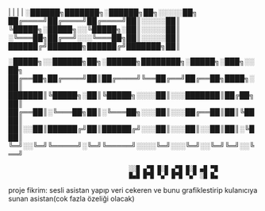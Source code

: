 |
|
|
|
░██████╗███████╗░██████╗██╗░░░░░██╗
██╔════╝██╔════╝██╔════╝██║░░░░░██║
╚█████╗░█████╗░░╚█████╗░██║░░░░░██║
░╚═══██╗██╔══╝░░░╚═══██╗██║░░░░░██║
██████╔╝███████╗██████╔╝███████╗██║


░█████╗░░██████╗██╗░██████╗████████╗░█████╗░███╗░░██╗
██╔══██╗██╔════╝██║██╔════╝╚══██╔══╝██╔══██╗████╗░██║
███████║╚█████╗░██║╚█████╗░░░░██║░░░███████║██╔██╗██║
██╔══██║░╚═══██╗██║░╚═══██╗░░░██║░░░██╔══██║██║╚████║
██║░░██║██████╔╝██║██████╔╝░░░██║░░░██║░░██║██║░╚███║
╚═╝░░╚═╝╚═════╝░╚═╝╚═════╝░░░░╚═╝░░░╚═╝░░╚═╝╚═╝░░╚══╝

                                      ░░█ ▄▀█ █░█ ▄▀█ █░█ ▄█ ▀█
                                      █▄█ █▀█ ▀▄▀ █▀█ ▀▄▀ ░█ █▄





proje fikrim: sesli asistan yapıp veri cekeren ve bunu grafiklestirip kulanıcıya sunan asistan(cok fazla özeliği olacak)
